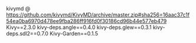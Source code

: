 kivymd @ https://github.com/kivymd/KivyMD/archive/master.zip#sha256=16aac37c1f54ea0ba6970d478ee9fba286ff916fd0f30186cd96b44e577eb479
Kivy==2.3.0
kivy-deps.angle==0.4.0
kivy-deps.glew==0.3.1
kivy-deps.sdl2==0.7.0
Kivy-Garden==0.1.5
